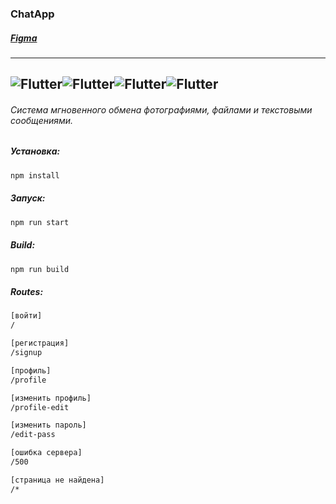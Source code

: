 ### ChatApp 
##### [Figma](https://www.figma.com/file/u6Vu7OrvcNTqu62rYSDhs8/Chatapp?node-id=0%3A1&t=tCou8vxpVqj3yNLO-1)
---
![Flutter](https://img.shields.io/badge/JavaScript-F4E018/?style=for-the-badge&logo=javascript&logoColor=white&color=F4E018)![Flutter](https://img.shields.io/badge/Handlebars-E54C24/?style=for-the-badge&logo=handlebars&logoColor=white&color=E54C24)![Flutter](https://img.shields.io/badge/Scss-CF649B/?style=for-the-badge&logo=scss&logoColor=white&color=CF649B)![Flutter](https://img.shields.io/badge/Express-CF649B/?style=for-the-badge&logo=express&logoColor=white&color=35b16a)
---
######  Система мгновенного обмена фотографиями, файлами и текстовыми сообщениями.
##### Установка:

```bash
npm install 
```

##### Запуск:

```bash
npm run start 
```
##### Build:

```bash
npm run build 
```

##### Routes:

```bash
[войти]
/  

[регистрация]
/signup 

[профиль]
/profile

[изменить профиль]
/profile-edit

[изменить пароль]
/edit-pass

[ошибка сервера]
/500

[страница не найдена]
/* 
```